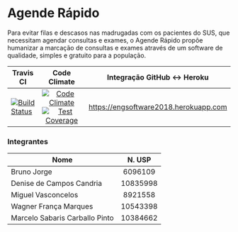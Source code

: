 
# Agende Rápido  

Para evitar filas e descasos nas madrugadas com os pacientes do SUS, que necessitam agendar consultas e exames, o Agende Rápido propõe humanizar a marcação de consultas e exames através de um software de qualidade, simples e gratuito para a população.

|  Travis CI                     | Code Climate  | Integração GitHub <-> Heroku  |
| ------------------------------ |:-------:      |:-------:|
|[![Build Status](https://travis-ci.org/Brunojones85/projeto_eng_software.svg?branch=master)](https://travis-ci.org/Brunojones85/projeto_eng_software)               |  [![Code Climate](https://codeclimate.com/github/Brunojones85/projeto_eng_software/badges/gpa.svg)](https://codeclimate.com/github/Brunojones85/projeto_eng_software)  [![Test Coverage](https://codeclimate.com/github/Brunojones85/projeto_eng_software/badges/coverage.svg)](https://codeclimate.com/github/Brunojones85/projeto_eng_software)| https://engsoftware2018.herokuapp.com |

### Integrantes

| Nome                           | N. USP  |
| ------------------------------ |:-------:|
| Bruno Jorge                    |  6096109|
| Denise de Campos Candria       | 10835998|
| Miguel Vasconcelos             |  8921558|
| Wagner França Marques          | 10543398|
| Marcelo Sabaris Carballo Pinto | 10384662|


